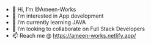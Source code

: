 - 👋 Hi, I’m @Ameen-Works
- 👀 I’m interested in App development
- 🌱 I’m currently learning JAVA
- 💞️ I’m looking to collaborate on Full Stack Developers
- 📫 Reach me @ https://ameen-works.netlify.app/

<!---
Ameen-Works/Ameen-Works is a ✨ special ✨ repository because its `README.md` (this file) appears on your GitHub profile.
You can click the Preview link to take a look at your changes.
--->
